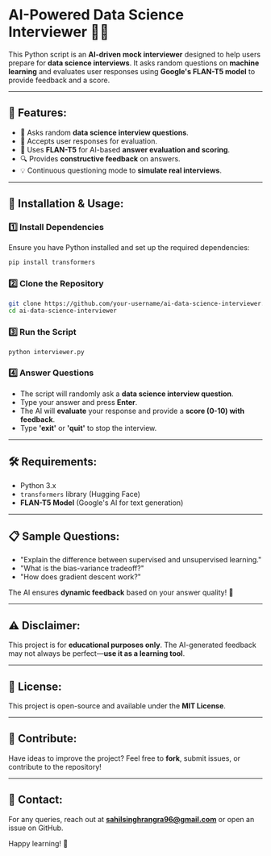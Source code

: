 # AI-Powered Data Science Interviewer 🎤🤖

This Python script is an **AI-driven mock interviewer** designed to help users prepare for **data science interviews**. It asks random questions on **machine learning** and evaluates user responses using **Google's FLAN-T5 model** to provide feedback and a score.

---

## 🚀 Features:
- 🎯 Asks random **data science interview questions**.
- 📝 Accepts user responses for evaluation.
- 🤖 Uses **FLAN-T5** for AI-based **answer evaluation and scoring**.
- 🔍 Provides **constructive feedback** on answers.
- 💡 Continuous questioning mode to **simulate real interviews**.

---

## 📌 Installation & Usage:

### 1️⃣ Install Dependencies
Ensure you have Python installed and set up the required dependencies:

```bash
pip install transformers
```

### 2️⃣ Clone the Repository
```bash
git clone https://github.com/your-username/ai-data-science-interviewer.git
cd ai-data-science-interviewer
```

### 3️⃣ Run the Script
```bash
python interviewer.py
```

### 4️⃣ Answer Questions
- The script will randomly ask a **data science interview question**.
- Type your answer and press **Enter**.
- The AI will **evaluate** your response and provide a **score (0-10) with feedback**.
- Type **'exit'** or **'quit'** to stop the interview.

---

## 🛠 Requirements:
- Python 3.x
- `transformers` library (Hugging Face)
- **FLAN-T5 Model** (Google's AI for text generation)

---

## 📋 Sample Questions:
- "Explain the difference between supervised and unsupervised learning."
- "What is the bias-variance tradeoff?"
- "How does gradient descent work?"

The AI ensures **dynamic feedback** based on your answer quality! 🎯

---

## ⚠️ Disclaimer:
This project is for **educational purposes only**. The AI-generated feedback may not always be perfect—**use it as a learning tool**.

---

## 📜 License:
This project is open-source and available under the **MIT License**.

---

## 🌟 Contribute:
Have ideas to improve the project? Feel free to **fork**, submit issues, or contribute to the repository!

---

## 📧 Contact:
For any queries, reach out at **sahilsinghrangra96@gmail.com** or open an issue on GitHub.

Happy learning! 🚀

